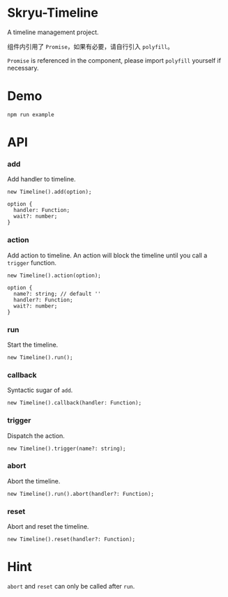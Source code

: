 # Skryu-Timeline

A timeline management project.

组件内引用了 `Promise`，如果有必要，请自行引入 `polyfill`。

`Promise` is referenced in the component, please import `polyfill` yourself if necessary.

# Demo

```
npm run example
```

# API

### add

Add handler to timeline.

```
new Timeline().add(option);

option {
  handler: Function;
  wait?: number;
}
```

### action

Add action to timeline. An action will block the timeline until you call a `trigger` function.

```
new Timeline().action(option);

option {
  name?: string; // default ''
  handler?: Function;
  wait?: number;
}
```

### run

Start the timeline.

```
new Timeline().run();
```

### callback

Syntactic sugar of `add`.

```
new Timeline().callback(handler: Function);
```

### trigger

Dispatch the action.

```
new Timeline().trigger(name?: string);
```

### abort

Abort the timeline.

```
new Timeline().run().abort(handler?: Function);
```

### reset

Abort and reset the timeline.

```
new Timeline().reset(handler?: Function);
```

# Hint

`abort` and `reset` can only be called after `run`.
